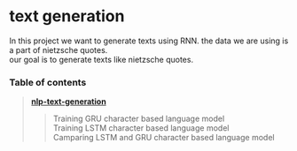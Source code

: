 #  text generation
In this project we want to generate texts using RNN. the data we are using is a part of 
nietzsche quotes.\
our goal is to generate texts like nietzsche quotes.
### **Table of contents**

> **[nlp-text-generation](https://github.com/mahtaz/nlp-text-generation/blob/main/character_based_language_model.ipynb/)**
>>Training GRU character based language model\
>>Training LSTM character based language model\
>> Camparing LSTM and GRU character based language model

